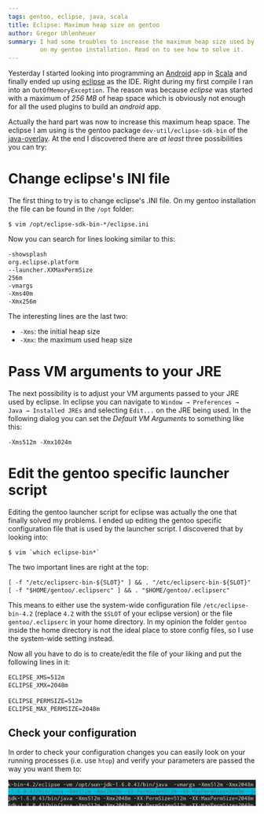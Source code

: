 ```yaml
---
tags: gentoo, eclipse, java, scala
title: Eclipse: Maximum heap size on gentoo
author: Gregor Uhlenheuer
summary: I had some troubles to increase the maximum heap size used by eclipse
         on my gentoo installation. Read on to see how to solve it.
---
```


Yesterday I started looking into programming an [Android][1] app in [Scala][2]
and finally ended up using [eclipse][3] as the IDE. Right during my first
compile I ran into an `OutOfMemoryException`. The reason was because *eclipse*
was started with a maximum of *256 MB* of heap space which is obviously not
enough for all the used plugins to build an *android* app.

Actually the hard part was now to increase this maximum heap space. The eclipse
I am using is the gentoo package `dev-util/eclipse-sdk-bin` of the
[java-overlay][4]. At the end I discovered there are *at least* three
possibilities you can try:


# Change eclipse's INI file

The first thing to try is to change eclipse's .INI file. On my gentoo
installation the file can be found in the `/opt` folder:

    $ vim /opt/eclipse-sdk-bin-*/eclipse.ini

Now you can search for lines looking similar to this:

    -showsplash
    org.eclipse.platform
    --launcher.XXMaxPermSize
    256m
    -vmargs
    -Xms40m
    -Xmx256m

The interesting lines are the last two:

* `-Xms`: the initial heap size
* `-Xmx`: the maximum used heap size


# Pass VM arguments to your JRE

The next possibility is to adjust your VM arguments passed to your JRE used by
eclipse. In eclipse you can navigate to `Window → Preferences → Java →
Installed JREs` and selecting `Edit...` on the JRE being used. In the following
dialog you can set the *Default VM Arguments* to something like this:

    -Xms512m -Xmx1024m


# Edit the gentoo specific launcher script

Editing the gentoo launcher script for eclipse was actually the one that
finally solved my problems. I ended up editing the gentoo specific
configuration file that is used by the launcher script. I discovered that by
looking into:

    $ vim `which eclipse-bin*`

The two important lines are right at the top:

~~~ { .bash }
[ -f "/etc/eclipserc-bin-${SLOT}" ] && . "/etc/eclipserc-bin-${SLOT}"
[ -f "$HOME/gentoo/.eclipserc" ] && . "$HOME/gentoo/.eclipserc"
~~~

This means to either use the system-wide configuration file
`/etc/eclipse-bin-4.2` (replace `4.2` with the `$SLOT` of your eclipse version)
or the file `gentoo/.eclipserc` in your home directory. In my opinion the
folder `gentoo` inside the home directory is not the ideal place to store
config files, so I use the system-wide setting instead.

Now all you have to do is to create/edit the file of your liking and put the
following lines in it:

~~~ { .bash }
ECLIPSE_XMS=512m
ECLIPSE_XMX=2048m

ECLIPSE_PERMSIZE=512m
ECLIPSE_MAX_PERMSIZE=2048m
~~~


## Check your configuration

In order to check your configuration changes you can easily look on your
running processes (i.e. use `htop`) and verify your parameters are passed the
way you want them to:

![Screenshot of htop](/images/htop_eclipse.png)

[1]: http://android.com
[2]: http://scala-lang.com
[3]: http://eclipse.org
[4]: https://overlays.gentoo.org/svn/proj/java/java-overlay/
